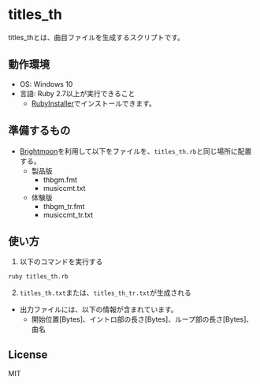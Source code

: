 # titles_th

titles_thとは、曲目ファイルを生成するスクリプトです。

## 動作環境

- OS: Windows 10
- 言語: Ruby 2.7以上が実行できること
  - [RubyInstaller](https://rubyinstaller.org/)でインストールできます。

## 準備するもの

- [Brightmoon](https://wikiwiki.jp/thtools/Brightmoon)を利用して以下をファイルを、`titles_th.rb`と同じ場所に配置する。
  - 製品版
    - thbgm.fmt
    - musiccmt.txt
  - 体験版
    - thbgm_tr.fmt
    - musiccmt_tr.txt

## 使い方

1. 以下のコマンドを実行する
  ```sh
  ruby titles_th.rb
  ```
2. `titles_th.txt`または、`titles_th_tr.txt`が生成される
  - 出力ファイルには、以下の情報が含まれています。
    - 開始位置[Bytes]、イントロ部の長さ[Bytes]、ループ部の長さ[Bytes]、曲名

## License

MIT